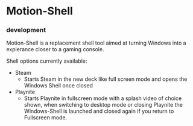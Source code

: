 # Motion-Shell
### development

Motion-Shell is a replacement shell tool aimed at turning Windows into a expierance closer to a gaming console.

Shell options currently available:
- Steam
  - Starts Steam in the new deck like full screen mode and opens the Windows Shell once closed
- Playnite
  - Starts Playnite in fullscreen mode with a splash video of choice shown, when switching to desktop mode or closing Playnite the Windows-Shell is launched and closed again if you return to Fullscreen mode.
